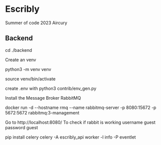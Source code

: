 # Escribly

Summer of code 2023 Aircury

## Backend

cd ./backend

Create an venv

python3 -m venv venv

source venv/bin/activate

create .env with python3 contrib/env_gen.py

Install the Message Broker RabbitMQ

docker run -d --hostname rmq --name rabbitmq-server -p 8080:15672 -p 5672:5672 rabbitmq:3-management

Go to http://localhost:8080/ To check if rabbit is working
username guest
password guest

pip install celery
celery -A escribly_api worker -l info -P eventlet
